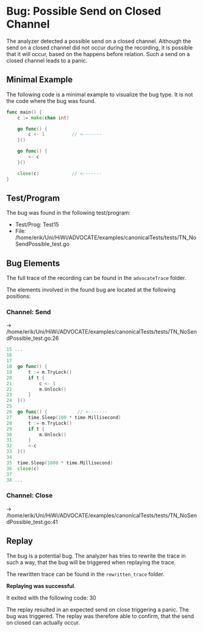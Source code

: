 # Bug: Possible Send on Closed Channel

The analyzer detected a possible send on a closed channel.
Although the send on a closed channel did not occur during the recording, it is possible that it will occur, based on the happens before relation.
Such a send on a closed channel leads to a panic.

## Minimal Example
The following code is a minimal example to visualize the bug type. It is not the code where the bug was found.

```go
func main() {
    c := make(chan int)

    go func() {
        c <- 1          // <-------
    }()

    go func() {
        <- c
    }()

    close(c)            // <-------
}
```

## Test/Program
The bug was found in the following test/program:

- Test/Prog:  Test15
- File:  /home/erik/Uni/HiWi/ADVOCATE/examples/canonicalTests/tests/TN_NoSendPossible_test.go

## Bug Elements
The full trace of the recording can be found in the `advocateTrace` folder.

The elements involved in the found bug are located at the following positions:

###  Channel: Send
-> /home/erik/Uni/HiWi/ADVOCATE/examples/canonicalTests/tests/TN_NoSendPossible_test.go:26
```go
15 ...
16 
17 
18 	go func() {
19 		t := m.TryLock()
20 		if t {
21 			c <- 1
22 			m.Unlock()
23 		}
24 	}()
25 
26 	go func() {           // <-------
27 		time.Sleep(100 * time.Millisecond)
28 		t := m.TryLock()
29 		if t {
30 			m.Unlock()
31 		}
32 		<-c
33 	}()
34 
35 	time.Sleep(1000 * time.Millisecond)
36 	close(c)
37 
38 ...
```


###  Channel: Close
-> /home/erik/Uni/HiWi/ADVOCATE/examples/canonicalTests/tests/TN_NoSendPossible_test.go:41


## Replay
The bug is a potential bug.
The analyzer has tries to rewrite the trace in such a way, that the bug will be triggered when replaying the trace.

The rewritten trace can be found in the `rewritten_trace` folder.

**Replaying was successful**.

It exited with the following code: 30

The replay resulted in an expected send on close triggering a panic. The bug was triggered. The replay was therefore able to confirm, that the send on closed can actually occur.

